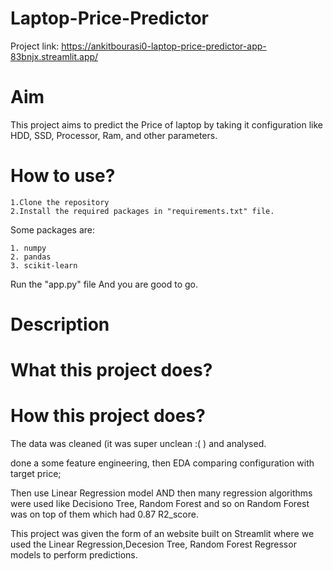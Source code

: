 # Laptop-Price-Predictor

Project link: https://ankitbourasi0-laptop-price-predictor-app-83bnjx.streamlit.app/
# Aim
This project aims to predict the Price of laptop by taking it configuration like HDD, SSD, Processor, Ram, and other parameters.
# How to use? 
    1.Clone the repository
    2.Install the required packages in "requirements.txt" file.  
Some packages are:

    1. numpy
    2. pandas
    3. scikit-learn
    
Run the "app.py" file And you are good to go.
# Description
# What this project does? 


# How this project does?

The data was cleaned (it was super unclean :( ) and analysed.

done a some feature engineering,
then EDA comparing configuration with target price;

Then use Linear Regression model AND then many regression algorithms were used like Decisiono Tree, Random Forest and so on Random Forest was on top of them which had 0.87 R2_score.

This project was given the form of an website built on Streamlit where we used the Linear Regression,Decesion Tree, Random Forest Regressor models to perform predictions.
